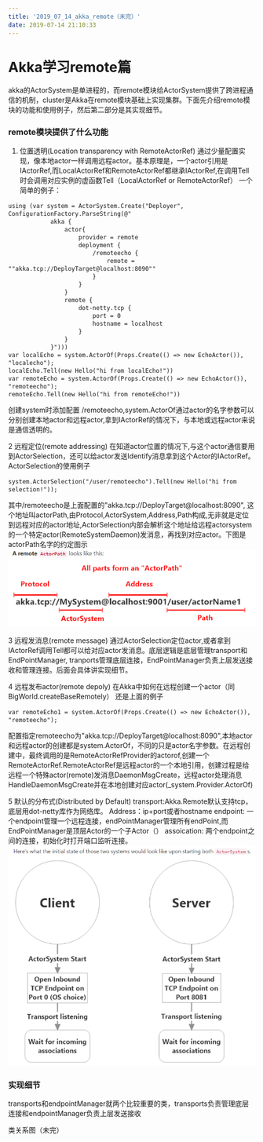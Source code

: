 ```yaml
---
title: '2019_07_14_akka_remote（未完）'
date: 2019-07-14 21:10:33
---
```

# Akka学习remote篇

akka的ActorSystem是单进程的，而remote模块给ActorSystem提供了跨进程通信的机制，cluster是Akka在remote模块基础上实现集群。下面先介绍remote模块的功能和使用例子，然后第二部分是其实现细节。

### remote模块提供了什么功能
1. 位置透明(Location transparency with RemoteActorRef)
    通过少量配置实现，像本地actor一样调用远程actor。基本原理是，一个actor引用是IActorRef,而LocalActorRef和RemoteActorRef都继承IActorRef,在调用Tell时会调用对应实例的虚函数Tell（LocalActorRef or RemoteActorRef）
    一个简单的例子：
```
using (var system = ActorSystem.Create("Deployer", ConfigurationFactory.ParseString(@"
            akka {  
                actor{
                    provider = remote
                    deployment {
                        /remoteecho {
                            remote = ""akka.tcp://DeployTarget@localhost:8090""
                        }
                    }
                }
                remote {
                    dot-netty.tcp {
                        port = 0
                        hostname = localhost
                    }
                }
            }")))
var localEcho = system.ActorOf(Props.Create(() => new EchoActor()), "localecho");
localEcho.Tell(new Hello("hi from localEcho!"))
var remoteEcho = system.ActorOf(Props.Create(() => new EchoActor()), "remoteecho");
remoteEcho.Tell(new Hello("hi from remoteEcho!"))
```
创建system时添加配置 /remoteecho,system.ActorOf通过actor的名字参数可以分别创建本地actor和远程actor,拿到IActorRef的情况下，与本地或远程actor来说是通信透明的。

2 远程定位(remote addressing)
    在知道actor位置的情况下,与这个actor通信要用到ActorSelection，还可以给actor发送Identify消息拿到这个Actor的IActorRef。
    ActorSelection的使用例子
```
system.ActorSelection("/user/remoteecho").Tell(new Hello("hi from selection!"));
```
其中/remoteecho是上面配置的"akka.tcp://DeployTarget@localhost:8090",
这个地址叫actorPath,由Protocol,ActorSystem,Address,Path构成,无非就是定位到远程对应的actor地址,ActorSelection内部会解析这个地址给远程actorsystem的一个特定actor(RemoteSystemDaemon)发消息，再找到对应actor。下图是actorPath名字的约定图示
![image](https://github.com/chenanxing/blog/blob/master/etakka/2019_07_14_akka_remote/akka_remote01.png?raw=true)

3 远程发消息(remote message)
    通过ActorSelection定位actor,或者拿到IActorRef调用Tell都可以给对应actor发消息。底层逻辑是底层管理transport和EndPointManager, tranports管理底层连接，EndPointManager负责上层发送接收和管理连接。后面会具体讲实现细节。
    
4 远程发布actor(remote depoly)
    在Akka中如何在远程创建一个actor（同BigWorld.createBaseRemotely）
    还是上面的例子
```
var remoteEcho1 = system.ActorOf(Props.Create(() => new EchoActor()), "remoteecho");
```
配置指定remoteecho为"akka.tcp://DeployTarget@localhost:8090",本地actor和远程actor的创建都是system.ActorOf，不同的只是actor名字参数。在远程创建中，最终调用的是RemoteActorRefProvider的actorof,创建一个RemoteActorRef.RemoteActorRef是远程actor的一个本地引用，创建过程是给远程一个特殊actor(remote)发消息DaemonMsgCreate，远程actor处理消息HandleDaemonMsgCreate并在本地创建对应actor(_system.Provider.ActorOf)
    
5 默认的分布式(Distributed by Default)
    transport:Akka.Remote默认支持tcp，底层用dot-netty库作为网络库。
    Address：ip+port或者hostname
    endpoint: 一个endpoint管理一个远程连接，endPointManager管理所有endPoint,而EndPointManager是顶层Actor的一个子Actor（）
    assoication: 两个endpoint之间的连接，初始化时打开端口监听连接。
    ![image](https://github.com/chenanxing/blog/blob/master/etakka/2019_07_14_akka_remote/akka_remote02.png?raw=true)
	
### 实现细节
transports和endpointManager就两个比较重要的类，transports负责管理底层连接和endpointManager负责上层发送接收

类关系图（未完）